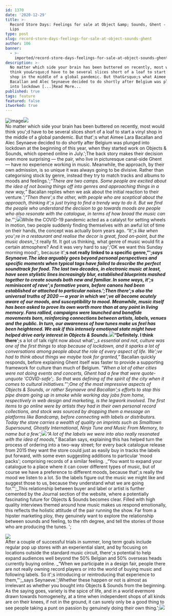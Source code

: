 ```yaml
---
id: 1370
date: '2020-12-29'
title: >-
  Record Store Days: Feelings for sale at Object &amp; Sounds, Ghent - Loose
  Lips
type: post
slug: record-store-days-feelings-for-sale-at-object-sounds-ghent
author: 106
banner:
  - >-
    imported/record-store-days-feelings-for-sale-at-object-sounds-ghent/image1370.jpeg
description: >-
  No matter which side your brain has been buttered on recently, most would
  think you&rsquo;d have to be several slices short of a loaf to start a vinyl
  shop in the middle of a global pandemic. But that&rsquo;s what Aimee Lara
  Bacallan and Alec Seynaeve decided to do shortly after Belgium was plunged
  into lockdown [...]Read More...
published: true
tags: feature
featured: false
itworked: true
---
```

![image](../imported/record-store-days-feelings-for-sale-at-object-sounds-ghent/image1370.jpeg)![](/wp-content/uploads/live/img/wysiwyg/5feb58246a99f.jpg)  
No matter which side your brain has been buttered on recently, most would think you';d have to be several slices short of a loaf to start a vinyl shop in the middle of a global pandemic. But that';s what Aimee Lara Bacallan and Alec Seynaeve decided to do shortly after Belgium was plunged into lockdown at the beginning of this year, when they started work on Objects & Sounds, which opened online in July.';The back story makes their decision even more surprising — the pair, who live in picturesque canal-side Ghent — have no experience working in music. Meanwhile, the approach, by their own admission, is so unique it was always going to be divisive. Rather than categorising stock by genre, instead they try to match tracks and albums to moods and feelings.';_“There are two camps. Some people are excited about the idea of not boxing things off into genres and approaching things in a new way,”_ Bacallan replies when we ask about the initial reaction to their venture._';“Then there';s the other, with people who are sceptical about the approach, thinking it';s just trying to find a trendy way to do it. But we find the people who understand the decision to go towards moods are people who also resonate with the catalogue, in terms of how broad the music can be.”';_![](/wp-content/uploads/live/img/wysiwyg/5feb57de9d028.jpg)While the COVID-19 pandemic acted as a catalyst for setting wheels in motion, two people suddenly finding themselves with an awful lot of time on their hands, the concept was actually born years ago. _“It';s like when you';re in a restaurant and realise the decor is great, food on-point, but the music doesn__';t really fit. It got us thinking, what genre of music would fit a certain atmosphere? And it was very hard to say';‘OK we want this Sunday morning mood';, because it';__s not really linked to a specific genre,”';_says Seynaeve.The idea arguably goes beyond personal perspectives and specific moments when typical tags have failed to describe the perfect soundtrack for food. The last two decades, in electronic music at least, have seen stylistic lines increasingly blur, established blueprints mashed together to create sounds both new and familiar. In some ways, it';s reminiscent of rave';s formative years, before canons had been established or attached to particular noises.';Then there';s also the universal truths of 2020 — a year in which we';ve all become acutely aware of our moods, and susceptibility to mood. Meanwhile, music itself has been asked to prove its own worth more than at any point in living memory. Fans rallied, campaigns were launched and bonafide movements born, reinforcing connections between artists, labels, venues and the public. In turn, our awareness of how tunes make us feel has been heightened. We ask if this intensely emotional state might have helped drive early interest in Objects & Sounds.![](/wp-content/uploads/live/img/wysiwyg/5feb58052ef46.jpg)_“Definitely. I think there__';s a lot of talk right now about what';__s essential and not, culture was one of the first things to stop because of lockdown, and it sparks a lot of conversations among people about the role of every aspect of life. We';ve had to think about things we maybe took for granted,”_ Bacallan quickly responds, before explaining Ghent itself was faster to provide a supporting framework for culture than much of Belgium. _“When a lot of other cities were not doing events and concerts, Ghent had a few that were quote-unquote ‘COVID-safe';. So that was defining of the spirit of the city when it comes to cultural initiatives.”';_One of the most impressive aspects of Objects & Sounds, or rather Seynaeve and Bacallan';s efforts to stop this pipe dream going up in smoke while working day jobs from home, respectively in web design and marketing, is the legwork involved. The first items to go online were by artists they had in their own personal record collections, and stock was sourced by dropping them a message on platforms like Bandcamp, before connecting with labels or distributors. Today the store carries a wealth of quality on imprints such as Smalltown Supersound, Ghostly International, Ninja Tune and Music From Memory, to name but a few.';![](/wp-content/uploads/live/img/wysiwyg/5feb5872a3d10.jpg)_“A lot of the labels we were into also really resonated with the idea of moods,”_ Bacallan says, explaining this has helped turn the process of ordering into a two-way street; for every back catalogue release from 2015 they want the store could just as easily buy in tracks the labels put forward, with some even suggesting additions to particular ‘mood packs'; comprising records of a similar feeling. _“You want to expand your catalogue to a place where it can cover different types of music, but of course we have a preference to different moods, because that';s really the mood we listen to a lot. So the labels figure out the music we might like and suggest those to us, because they understand what we are going for.”';_This relationship between buyer and label or artist is further cemented by the Journal section of the website, where a potentially fascinating future for Objects & Sounds becomes clear. Filled with high quality interviews themed around how music makes us respond emotionally, this reflects the holistic attitude of the pair running the show. Far from a hipster marketing ploy, they genuinely want to explore the relationship between sounds and feeling, to the nth degree, and tell the stories of those who are producing the tunes. ';

![](/wp-content/uploads/live/img/wysiwyg/5feb583710f17.jpg)  
After a couple of successful trials in summer, long term goals include regular pop up stores with an experiential slant, and by focusing on locations outside the standard music circuit, there';s potential to help expand audiences well beyond the 50% Belgian and 50% overseas heads currently buying online. _“When we participate in a design fair, people there are not really owning record players or into the world of buying music and following labels. So it';s introducing or reintroducing that experience to them,”';_says Seynaeve.';Whether these happen or not is almost as irrelevant as whether you bought into Objects & Sounds from the beginning. As the saying goes, variety is the spice of life, and in a world evermore drawn towards homogeneity, at a time when independent shops of all kinds are on their knees, if not in the ground, it can surely only be a good thing to see people taking a punt on passion by genuinely doing their own thing.';![](/wp-content/uploads/live/img/wysiwyg/5feb589523a07.jpg)